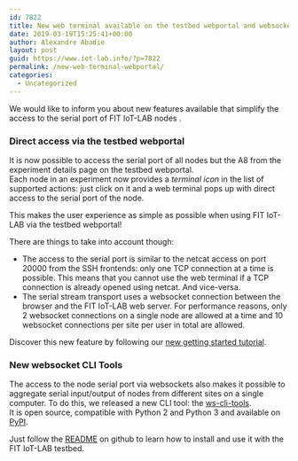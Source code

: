 ```yaml
---
id: 7822
title: New web terminal available on the testbed webportal and websocket CLI tools
date: 2019-03-19T15:25:41+00:00
author: Alexandre Abadie
layout: post
guid: https://www.iot-lab.info/?p=7822
permalink: /new-web-terminal-webportal/
categories:
  - Uncategorized
---
```

<div class="pf-content">
  <p>
    We would like to inform you about new features available that simplify the access to the serial port of FIT IoT-LAB nodes .
  </p>
  
  <h3>
    Direct access via the testbed webportal
  </h3>
  
  <p>
    It is now possible to access the serial port of all nodes but the A8 from the experiment details page on the testbed webportal.<br /> Each node in an experiment now provides a <i>terminal icon</i> in the list of supported actions: just click on it and a web terminal pops up with direct access to the serial port of the node.
  </p>
  
  <p>
    This makes the user experience as simple as possible when using FIT IoT-LAB via the testbed webportal!
  </p>
  
  <p>
    There are things to take into account though:
  </p>
  
  <ul>
    <li>
      The access to the serial port is similar to the netcat access on port 20000 from the SSH frontends: only one TCP connection at a time is possible. This means that you cannot use the web terminal if a TCP connection is already opened using netcat. And vice-versa.
    </li>
    <li>
      The serial stream transport uses a websocket connection between the browser and the FIT IoT-LAB web server. For performance reasons, only 2 websocket connections on a single node are allowed at a time and 10 websocket connections per site per user in total are allowed.
    </li>
  </ul>
  
  <p>
    Discover this new feature by following our <a href="https://www.iot-lab.info/tutorials/getting-started-tutorial/">new getting started tutorial</a>.
  </p>
  
  <h3>
    New websocket CLI Tools
  </h3>
  
  <p>
    The access to the node serial port via websockets also makes it possible to aggregate serial input/output of nodes from different sites on a single computer. To do this, we released a new CLI tool: the <a href="https://github.com/iot-lab/ws-cli-tools">ws-cli-tools</a>.<br /> It is open source, compatible with Python 2 and Python 3 and available on <a href="https://pypi.org/project/iotlabwscli/">PyPI</a>.
  </p>
  
  <p>
    Just follow the <a href="https://github.com/iot-lab/ws-cli-tools/blob/master/README.rst">README</a> on github to learn how to install and use it with the FIT IoT-LAB testbed.
  </p>
</div>